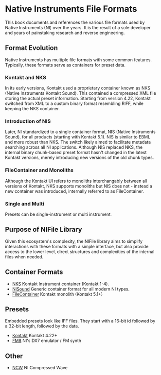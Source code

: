 # Native Instruments File Formats

This book documents and references the various file formats used by Native Instruments (NI) over the years. It is the result of a sole developer and years of painstaking research and reverse engineering.

## Format Evolution

Native Instruments has multiple file formats with some common features. Typically, these formats serve as containers for preset data.

### Kontakt and NKS

In its early versions, Kontakt used a proprietary container known as NKS (Native Instruments Kontakt Sound). This contained a compressed XML file storing the actual preset information. Starting from version 4.22, Kontakt switched from XML to a custom binary format resembling RIFF, while keeping the NKS container.

### Introduction of NIS

Later, NI standardized to a single container format, NIS (Native Instruments Sound), for all products (starting with Kontakt 5.1). NIS is similar to EBML and more robust than NKS. The switch likely aimed to facilitate metadata searching across all NI applications. Although NIS replaced NKS, the internal binary chunk-based preset format hasn't changed in the latest Kontakt versions, merely introducing new versions of the old chunk types.

### FileContainer and Monoliths

Although the Kontakt UI refers to monoliths interchangably between all versions of Kontakt, NKS supports monoliths but NIS does not - instead a new container was introduced, internally referred to as FileContainer.

### Single and Multi

Presets can be single-instrument or multi instrument.

## Purpose of NIFile Library

Given this ecosystem's complexity, the NIFile library aims to simplify interactions with these formats with a simple interface, but also provide access to the lower level, direct structures and complexities of the internal files when needed.

## Container Formats

- [NKS](./containers/NKS.md) Kontakt Instrument container (Kontakt 1-4).
- [NISound](containers/NIS.md) Generic container format for all modern NI types.
- [FileContainer](containers/FileContainer.md) Kontakt monolith (Kontakt 5.1+)

## Presets

Embedded presets look like IFF files. They start with a 16-bit id followed by a 32-bit length, followed by the data.

- [Kontakt](./kontakt.md) Kontakt 4.22+
- [FM8](presets/FM8.md) NI's DX7 emulator / FM synth

## Other

- [NCW](other/NCW.md) NI Compressed Wave
